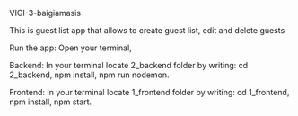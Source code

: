 VIGI-3-baigiamasis

This is guest list app that allows to create guest list, edit and delete guests

Run the app:
Open your terminal,

Backend:
In your terminal locate 2_backend folder by writing: cd 2_backend,
npm install,
npm run nodemon.

Frontend:
In your terminal locate 1_frontend folder by writing: cd 1_frontend,
npm install,
npm start.
